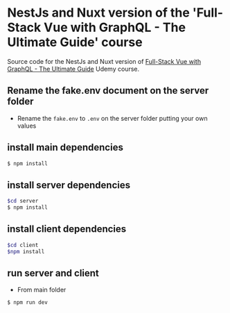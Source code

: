 # NestJs and Nuxt version of the 'Full-Stack Vue with GraphQL - The Ultimate Guide' course

Source code for the NestJs and Nuxt version of [Full-Stack Vue with GraphQL - The Ultimate Guide](https://www.udemy.com/full-stack-vue-with-graphql-the-ultimate-guide/) Udemy course.

## Rename the fake.env document on the server folder

- Rename the `fake.env` to `.env` on the server folder putting your own values

## install main dependencies

```bash
$ npm install
```

## install server dependencies

```bash
$cd server
$ npm install
```

## install client dependencies

```bash
$cd client
$npm install
```

## run server and client

- From main folder

```
$ npm run dev
```
